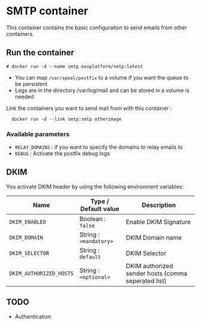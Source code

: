 # SMTP container

This container contains the basic configuration to send emails from other containers.

## Run the container
```
# docker run -d --name smtp exoplatform/smtp:latest
```
* You can map ```/var/spool/postfix``` to a volume if you want the queue to be persistent
* Logs are in the directory /var/log/mail and can be stored in a volume is needed

Link the containers you want to send mail from with this container :
```
  docker run -d --link smtp:smtp otherimage
```


### Available parameters

* ```RELAY_DOMAINS``` : if you want to specify the domains to relay emails to
* ```DEBUG``` : Activate the postfix debug logs 

## DKIM 

You activate DKIM header by using the following environment variables:

| Name                    | Type / Default value | Description   |
|-------------------------|----------------------|---------------|
| `DKIM_ENABLED`          | Boolean : `false`      | Enable DKIM Signature              |
| `DKIM_DOMAIN`           | String :`<mandatory>`| DKIM Domain name              |
| `DKIM_SELECTOR`         | String : `default`   | DKIM Selector              |
| `DKIM_AUTHORIZED_HOSTS` | String : `<optional>`| DKIM authorized sender hosts (comma seperated list)           |

## TODO

* Authentication

